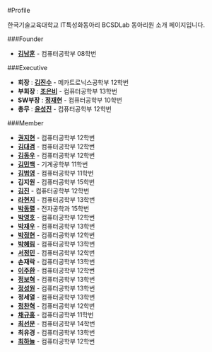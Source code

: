 #Profile


한국기술교육대학교 IT특성화동아리 BCSDLab 동아리원 소개 페이지입니다.

###Founder
- **[김남훈](https://github.com/BCSDLab/Profile/blob/master/Introduce/NamhoonKim.md)** - 컴퓨터공학부 08학번

###Executive

- **회장** : **[김진수](https://github.com/BCSDLab/Profile/blob/master/Introduce/Jinsu.md)** - 메카트로닉스공학부 12학번
- **부회장** : **[조은비](https://github.com/BCSDLab/Profile/blob/master/Introduce/eunbeejo.md)** - 컴퓨터공학부 13학번
- **SW부장** : **[정재현](https://github.com/BCSDLab/Profile/blob/master/Introduce/pathFinder-JaeHyeunJung)** - 컴퓨터공학부 10학번
- **총무** : **[윤성진](https://github.com/BCSDLab/Profile/blob/master/Introduce/Seongjin.md)** - 컴퓨터공학부 12학번


###Member
- **[권지현](https://github.com/BCSDLab/Profile/blob/master/Introduce/KwonJiHyun.md)** - 컴퓨터공학부 12학번
- **[김대겸](https://github.com/BCSDLab/Profile/blob/master/Introduce/Daegyeom.md)** - 컴퓨터공학부 12학번
- **[김동우](https://github.com/BCSDLab/Profile/blob/master/Introduce/Dongwoo.md)** - 컴퓨터공학부 12학번
- **[김민백](https://github.com/BCSDLab/Profile/blob/master/Introduce/MinBaek.md)** - 기계공학부 11학번
- **[김범영](https://github.com/BCSDLab/Profile/blob/master/Introduce/Beomyeong.md)** - 컴퓨터공학부 11학번
- **김지원** - 컴퓨터공학부 15학번
- **[김진](https://github.com/BCSDLab/Profile/blob/master/Introduce/Jin.md)** - 컴퓨터공학부 12학번
- **[라현지](https://github.com/BCSDLab/Profile/blob/master/Introduce/Hyunji_Ra.md)** - 컴퓨터공학부 13학번
- **[박동렬](https://github.com/BCSDLab/Profile/blob/master/Introduce/donglul.md)** - 전자공학과 15학번
- **[박영호](https://github.com/BCSDLab/Profile/blob/master/Introduce/YoungHo.md)** - 컴퓨터공학부 12학번
- **[박재우](https://github.com/BCSDLab/Profile/blob/master/Introduce/parkjaewoo.md)** - 컴퓨터공학부 13학번
- **[박정현](https://github.com/BCSDLab/Profile/blob/master/Introduce/Jeonghyun.md)** - 컴퓨터공학부 12학번
- **[박혜림](https://github.com/BCSDLab/Profile/blob/master/Introduce/Hyerim.md)** - 컴퓨터공학부 13학번
- **[서정민](https://github.com/BCSDLab/Profile/blob/master/Introduce/JeongMin.md)** - 컴퓨터공학부 12학번
- **손재락** - 컴퓨터공학부 13학번
- **[이주환](https://github.com/BCSDLab/Profile/blob/master/Introduce/juhwan.md)** - 컴퓨터공학부 12학번
- **[정보혁](https://github.com/BCSDLab/Profile/blob/master/Introduce/bohyuk.md)** - 컴퓨터공학부 13학번
- **[정성원](https://github.com/BCSDLab/Profile/blob/master/Introduce/seongwon.md)** - 컴퓨터공학부 13학번
- **정세열** - 컴퓨터공학부 13학번
- **[정찬혁](https://github.com/BCSDLab/Profile/blob/master/Introduce/Chanhyeok.md)** - 컴퓨터공학부 12학번
- **[채규홍](https://github.com/BCSDLab/Profile/blob/master/Introduce/cheagyuhong.md)** - 컴퓨터공학부 11학번
- **[최선문](https://github.com/BCSDLab/Profile/blob/master/Introduce/Seonmun.md)** - 컴퓨터공학부 14학번
- **최유경** - 컴퓨터공학부 13학번
- **[최하늘](https://github.com/BCSDLab/Profile/blob/master/Introduce/Haneul.md)** - 컴퓨터공학부 12학번
